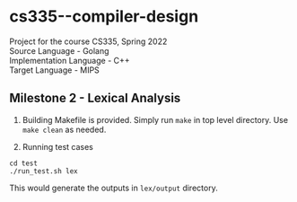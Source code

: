 # cs335--compiler-design
Project for the course CS335, Spring 2022  
Source Language - Golang  
Implementation Language - C++  
Target Language - MIPS  

## Milestone 2 - Lexical Analysis

1. Building 
Makefile is provided. Simply run `make` in top level directory.
Use `make clean` as needed.

2. Running test cases
```
cd test
./run_test.sh lex
```
This would generate the outputs in `lex/output` directory.
